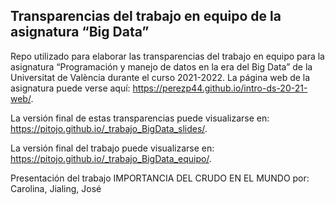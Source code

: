 ## Transparencias del trabajo en equipo de la asignatura “Big Data”

<!-- El párrafo de abajo has de dejarlo tal cual. NO HAS DE CAMBIAR NADA!!-->

Repo utilizado para elaborar las transparencias del trabajo en equipo
para la asignatura “Programación y manejo de datos en la era del Big
Data” de la Universitat de València durante el curso 2021-2022. La
página web de la asignatura puede verse aquí:
<https://perezp44.github.io/intro-ds-20-21-web/>.

<!-- En la linea de abajo TIENES QUE SUSTITUIR "perezp44" por tu usuario de Github-->

La versión final de estas transparencias puede visualizarse en:
<https://pitojo.github.io/_trabajo_BigData_slides/>.

<!-- En la linea de abajo TIENES QUE SUSTITUIR (otra vez) "perezp44" por tu usuario de Github-->

La versión final del trabajo puede visualizarse en:
<https://pitojo.github.io/_trabajo_BigData_equipo/>.

<!-- Abajo podéis escribir lo que queráis, igual un resumen del trabajo, o ..., o ... pero al menos, tenéis que poner el título del trabajo y el nombre de los componentes del equipo-->

Presentación del trabajo IMPORTANCIA DEL CRUDO EN EL MUNDO por:
Carolina, Jialing, José

<!-- Finalmente, acuérdate que cuando hayas hecho los cambios y hayas dejado este archivo como hayáis decidido, TENEIS que knittearlo para que los cambios se actualicen en el fichero Readme.md, que es el que finalmente se visualizará en Github-->
